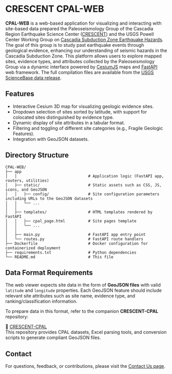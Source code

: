 # CRESCENT CPAL-WEB

**CPAL-WEB** is a web-based application for visualizing and interacting with site-based data prepared the Paleoseismology Group of the Cascadia Region Earthquake Science Center ([CRESCENT](https://cascadiaquakes.org/about-crescent/)) and the USGS Powell Center Working Group on [Cascadia Subduction Zone Earthquake Hazards](https://www.usgs.gov/centers/john-wesley-powell-center-for-analysis-and-synthesis/science/margin-wide-geological-and). The goal of this group is to study past earthquake events through geological evidence, enhancing our understanding of seismic hazards in the Cascadia Subduction Zone. This platform allows users to explore mapped sites, evidence types, and attributes collected by the Paleoseismology Group via a dynamic interface powered by [CesiumJS](https://cesium.com/platform/cesiumjs/) maps and [FastAPI](https://fastapi.tiangolo.com/) web framework. The full compilation files are available from the [USGS ScienceBase data release](https://doi.org/10.5066/P13OJQYW).


## Features

- Interactive Cesium 3D map for visualizing geologic evidence sites.
- Dropdown selection of sites sorted by latitude, with support for colocated sites distinguished by evidence type.
- Dynamic display of site attributes in a tabular format.
- Filtering and toggling of different site categories (e.g., Fragile Geologic Features).
- Integration with GeoJSON datasets.

## Directory Structure

```
CPAL-WEB/
├── app
│   │                               # Application logic (FastAPI app, routers, utilities)
│   ├── static/                     # Static assets such as CSS, JS, icons, and GeoJSON
│   │   ├── config/                 # Site configuration parameters including URLs to the GeoJSON datasets
│   │   └── ...
│   │
│   ├── templates/                  # HTML templates rendered by FastAPI
│   │   ├── cpal_page.html          # Site pages template
│   │   └── ...
│   │
│   ├── main.py                     # FastAPI app entry point
│   └── routes.py                   # FastAPI route handlers
├── Dockerfile                      # Docker configuration for containerized deployment
├── requirements.txt                # Python dependencies
└── README.md                       # This file
```

## Data Format Requirements

The web viewer expects site data in the form of **GeoJSON files** with valid `latitude` and `longitude` properties. Each GeoJSON feature should include relevant site attributes such as site name, evidence type, and ranking/classification information.

To prepare data in this format, refer to the companion **CRESCENT-CPAL** repository:

🔗 [CRESCENT-CPAL](https://github.com/cascadiaquakes/CRESCENT-CPAL)  
This repository provides CPAL datasets, Excel parsing tools, and conversion scripts to generate compliant GeoJSON files.

## Contact

For questions, feedback, or contributions, please visit the [Contact Us page](https://cpal.cascadiaquakes.org/request).
